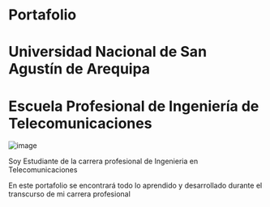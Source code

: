 # Portafolio 
# Universidad Nacional de San Agustín de Arequipa
# Escuela Profesional de Ingeniería de Telecomunicaciones
![image](https://user-images.githubusercontent.com/96383865/175058356-e56c0c19-46d9-49bd-bef0-611513098e6f.png)

Soy Estudiante de la carrera profesional de Ingenieria en Telecomunicaciones

En este portafolio se encontrará todo lo aprendido y desarrollado durante el transcurso de mi carrera profesional
